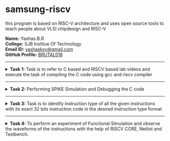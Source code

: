 # samsung-riscv
this program is based on RISC-V architecture and uses open source tools to teach people about VLSI chipdesign and RISC-V<br>

**Name:** Yashas.B.R <br>
**College:** SJB Institue Of Technology <br>
**Email ID:** yashasksy@gmail.com <br>
**GitHub Profile:** [BRUTAL018](https://github.com/BRUTAL018) <br>  

-------------------------------------------------
<details>
<summary><b>Task 1:</b> Task is to refer to C based and RISCV based lab videos and execute the task of compiling the C code using gcc and riscv compiler</summary>

### C Language based LAB
We have to follow the given steps to compile any **.c** file in our machine:  
1. Open the terminal and access the leafpad file in which we code the c program. To open leapad run the following command:

	```
	leafpad sumn.c
	```  
2. This will open the editor and allows you to write into the file that you have created. You have to write the C code of printing the sum of n numbers. Once you are done with your code, press ```Ctrl + S``` to save your file, and then press ```Ctrl + W``` to close the editor.   
3. To the C code on your terminal, run the following command:

	```
	gcc sumn.c
	./a.out
	```
![C Code compiled on gcc Compiler](https://github.com/BRUTAL018/samsung-riscv/blob/main/task1/1.png)

### RISCV based LAB
We have to do the same compilation of our code but this time using RISCV gcc compiler. Follow the given steps:  
1. Open the terminal and run the given command:  

	```
	cat sumn.c
	```
![cat Command](https://github.com/BRUTAL018/samsung-riscv/blob/main/task1/2.png)

2. Using the **cat** command, the entire C code will be displayed on the terminal. Now run the following command to compile the code in riscv64 gcc compiler:  

	```
	riscv64-unknown-elf-gcc -O1 -mabi=lp64 -march=rv64i -o sumn.o sumn.c
	```
3. Open a new terminal and run the given command:    

	```
	riscv64-unknown-elf-objdump -d sumn.o
	```
![Objdump using -O1 format](https://github.com/BRUTAL018/samsung-riscv/blob/main/task1/3.png)

4. The Assembly Language code of our C code will be displayed on the terminal. Type ```/main``` to locate the main section of our code.  

### *Descriptions of the keyword used in above command*  
* **-mabi=lp64:** This option specifies the ABI (Application Binary Interface) to use ```lp64```, which is for 64-bit integer, long and pointer size. This ABI is used for 64-bit RISCV architecture.  
* **-march=rv64i:** This option specifies the architecture that we use, which is rv64i, indicates the 64-bit RISCV base integer instruction set. This also confirms the targeting of 64-bit architecture.  
* **riscv-objdump:** A tool for disassembling RISC-V binaries, providing insights into the code structure and helping in debugging.  
* **-Ofast:** The option -Ofast in the command ```riscv64-unknown-elf-gcc -Ofast -mabi=lp64 -march=rv64i -o sumn.o sumn.c``` is a compiler optimization flag used with the GNU Compiler Collection (GCC). This flag is used to instruct the compiler to optimize the generated code for maximum speed. The use of ```-Ofast``` is typically chosen for applications where execution speed is critical and where deviations from standard behavior are acceptable. However, it's important to test thoroughly, as this level of optimization can introduce subtle bugs, especially in complex calculations or when strict compliance with external standards is required.  
* **-O1:** This options is an optimization level that tells the compiler to optimize the generated code but without greatly increasing compilation time. -O1 aims to reduce code size and execution time while keeping the compilation process relatively quick.  

#### *Other common options are as follows:*  
> 1. **-O0:** No optimization, the default level if no -O option is specified.  
> 2. **-O2:** More aggressive optimizations that might increase compilation time but typically provide faster and sometimes smaller code.  
> 3. **-O3:** Maximizes optimization more aggressively than -O2.  
> 4. **-Os:** Optimizes code for size. It enables all -O2 optimizations that do not typically increase code size.

Here, the term **more aggressive optimization** in the context of compilers like GCC refers to a deeper and more complex set of transformations applied to the code in order to improve its performance and possibly reduce its size. The compiler uses more complex techniques that aims to generate faster executing code or code that occupies less memory. However, these optimizations typically increase the compilation time and can sometimes introduce bugs, making it harder to debug.
</details>

-------------------------------------------------
<details>
<summary><b>Task 2:</b> Performing SPIKE Simulation and Debugging the C code </summary> 

### What is SPIKE in RISCV?
> * A RISC-V ISA is a simulator, enabling the testing and analysis of RISC-V programs without the need for actual hardware.  
> * Spike is a free, open-source C++ simulator for the RISC-V ISA that models a RISC-V core and cache system. It can be used to run programs and a Linux kernel, and can be a starting point for running software on a RISC-V target.  
  
### What is pk (Proxy Kernel)?  
> * The RISC-V Proxy Kernel, pk , is a lightweight application execution environment that can host statically-linked RISC-V ELF binaries.  
> * A Proxy Kernel in the RISC-V ecosystem simplifies the interaction between complex hardware and the software running on it, making it easier to manage, test, and develop software and hardware projects.  


### Testing the SPIKE Simulator  
The target is to run the ```sumn.c``` code using both ```gcc compiler``` and ```riscv compiler```, and both of the compiler must display the same output on the terminal. So to compile the code using **gcc compiler**, use the following command:  
```
gcc sumn.c  
./a.out
```
And to compile the code using **riscv compiler**, use the following command:  
```
spike pk sumn.o
```  
![Spike Simulation](https://github.com/BRUTAL018/samsung-riscv/blob/main/task2/2.11.png)

#### Following are the snapshots of RISCV Objdump with **-O1** and **-Ofast** options  
RISCV Objdump with -O1 option  

![Objdump in -O1](https://github.com/BRUTAL018/samsung-riscv/blob/main/task2/2.3o.png)

RISCV Objdump with -Ofast option  

![Objdump in -Ofast](https://github.com/BRUTAL018/samsung-riscv/blob/main/task2/2.2ofast.png)

### Debugging the Assembly Language Program of  ```sumn.c```  
* Open the **Objdump** of code by using the following command  
```
$ riscv64-unknown-elf-objdump -d sumn.o | less  
```
* Open the debugger in another terminal by using the following command  
```
$ spike -d pk sumn.o
```
* The debugger will be opened in the terminal. Now, debugging operations can be performed as shown in the following snapshot.

![Debugging](https://github.com/BRUTAL018/samsung-riscv/blob/main/task2/2.4.png) 
</details>

-------------------------------------------------

<details>
<summary><b>Task 3:</b> Task is to identify instruction type of all the given instructions with its exact 32 bits instruction code in the desired instruction type format</summary>

1. #### Instruction: `addi sp, sp, -128`
- **Opcode:** 0010011 (7 bits)
- **Immediate:** -128 (12 bits, two's complement)
- **Source Register (rs1):** sp (x2, 5 bits)
- **Destination Register (rd):** sp (x2, 5 bits)
- **Function (funct3):** 000 (3 bits)
#### Breakdown:
- **Immediate (-128):** `111111110000`
- **rs1 (sp = x2):** `00010`
- **funct3:** `000`
- **rd (sp = x2):** `00010`
- **Opcode:** `0010011`
- **32 bits instruction :** ```0000000_00001_00010_000_00110_0110011```
- 
### Machine Code Breakdown for `addi sp, sp, -128`
| Immediate (12 bits) | rs1 (5 bits) | funct3 (3 bits) | rd (5 bits) | Opcode (7 bits) |
|---------------------|--------------|-----------------|-------------|-----------------|
| 111111110000        | 00010        | 000             | 00010       | 0010011         |
![image](https://github.com/user-attachments/assets/51869d32-1bc8-45b6-b559-9682c34ed699)
2. ### `sd s0, 112(sp)`
*sd (Store Doubleword):* This instruction stores a 64-bit value from a source register into memory.
#### Instruction: `sd s0, 112(sp)`
- **Opcode:** 0100011 (7 bits)
- **Immediate:** 112 (12 bits, split into two parts: imm[11:5] and imm[4:0])
- **Source Register (rs2):** s0 (x8, 5 bits)
- **Base Register (rs1):** sp (x2, 5 bits)
- **Function (funct3):** 011 (3 bits)
#### Breakdown:
- **Immediate (112):** `000001110000` (split into imm[11:5] = `0000011` and imm[4:0] = `10000`)
- **rs2 (s0 = x8):** `01000`
- **rs1 (sp = x2):** `00010`
- **funct3:** `011`
- **Opcode:** `0100011`
#### Binary Representation:
- imm[11:5] (7 bits): `0000011`
- rs2 (5 bits): `01000`
- rs1 (5 bits): `00010`
- funct3 (3 bits): `011`
- imm[4:0] (5 bits): `10000`
- Opcode (7 bits): `0100011`
- **32 bits instruction :** ```0000000_00001_00010_000_00110_0110011```   
### Machine Code Breakdown for `sd s0, 112(sp)`
| imm[11:5] (7 bits) | rs2 (5 bits) | rs1 (5 bits) | funct3 (3 bits) | imm[4:0] (5 bits) | Opcode (7 bits) |
|--------------------|--------------|--------------|-----------------|-------------------|-----------------|
| 0000011            | 01000        | 00010        | 011             | 10000             | 0100011         |
![image](https://github.com/user-attachments/assets/ac5766fd-7b6d-4b2f-afdb-a66c8fb92b70)
**mv a5, a0**
3. ### Machine Code for `mv a5, a0`
#### Instruction: `mv a5, a0`
- **Opcode:** 0010011 (7 bits)
- **Immediate:** 0 (12 bits)
- **Source Register (rs1):** a0 (x10, 5 bits)
- **Destination Register (rd):** a5 (x15, 5 bits)
- **Function (funct3):** 000 (3 bits)
#### Breakdown:
- **Immediate (0):** `000000000000`
- **rs1 (a0 = x10):** `01010`
- **funct3:** `000`
- **rd (a5 = x15):** `01111`
- **Opcode:** `0010011`
     ```
     imm[11:0]  | rs1  | funct3 | rd   | opcode
     000000000000 | 01000 | 000   | 10111 | 0010011
     ```


  
4.   ### Machine Code for `ld a0, -32(s0)`

#### Instruction: `ld a0, -32(s0)`
- **Opcode:** 0000011 (7 bits)
- **Immediate:** -32 (12 bits, two's complement)
- **Source Register (rs1):** s0 (x8, 5 bits)
- **Destination Register (rd):** a0 (x10, 5 bits)
- **Function (funct3):** 011 (3 bits)

#### Breakdown:
- **Immediate (-32):** `111111000000`
- **rs1 (s0 = x8):** `01000`
- **funct3:** `011`
- **rd (a0 = x10):** `01010`
- **Opcode:** `0000011`
- 
     ```
      imm[11:5] | rs2   | rs1  | funct3 | imm[4:0] | opcode
      1111110  | 01010 | 01000 | 011   | 00000 | 0100011
      ```
       


5.  #### Instruction: `lui a5, 0x24`
- **Opcode:** 0110111 (7 bits)
- **Immediate:** 0x24 (20 bits)
- **Destination Register (rd):** a5 (x15, 5 bits)

#### Breakdown:
- **Immediate (20 bits):** `00000000000000000000 00100100`
- **rd (a5 = x15):** `01111`
- **Opcode:** `0110111`

#### Machine Code:
- **Binary:** `00000000000000000000 01111 0110111`
- **Hex:** `000247b7`

       ```
      imm[31:12] | rd   | opcode
      000000100010 | 10111 | 0110111
      ```

6. ### Machine Code for `sw a5, -116(s0)`

#### Instruction: `sw a5, -116(s0)`
- **Opcode:** 0100011 (7 bits)
- **Immediate:** -116 (split into 7 bits and 5 bits)
- **Source Register 1 (rs1):** s0 (x8, 5 bits)
- **Source Register 2 (rs2):** a5 (x15, 5 bits)
- **Function (funct3):** 010 (3 bits)

#### Breakdown:
- **Immediate [11:5] (-116):** `1111100`
- **rs2 (a5 = x15):** `01111`
- **rs1 (s0 = x8):** `01000`
- **funct3:** `010`
- **Immediate [4:0] (-116):** `00000`
- **Opcode:** `0100011`

#### Machine Code:
- **Binary:** `1111100 01111 01000 010 00000 0100011`
- **Hex:** `f8f42623`


7.  ### Machine Code for `ld a0, -32(s0)`

#### Instruction: `ld a0, -32(s0)`
- **Opcode:** 0000011 (7 bits)
- **Immediate:** -32 (12 bits, two's complement)
- **Source Register (rs1):** s0 (x8, 5 bits)
- **Destination Register (rd):** a0 (x10, 5 bits)
- **Function (funct3):** 011 (3 bits)

#### Breakdown:
- **Immediate (-32):** `111111000000`
- **rs1 (s0 = x8):** `01000`
- **funct3:** `011`
- **rd (a0 = x10):** `01010`
- **Opcode:** `0000011`

      ```
      imm[11:0]  | rs1  | funct3 | rd   | opcode
      111111000000 | 01000 | 011   | 01010 | 0000011
      ```

8.  ### Machine Code for `jal ra, 1038c <Layer_create>`

#### Instruction: `jal ra, 1038c <Layer_create>`
- **Opcode:** 1101111 (7 bits)
- **Immediate:** 0x1038c (20 bits)
- **Destination Register (rd):** ra (x1, 5 bits)

#### Breakdown:
- **Immediate (20 bits):** `0001000 0111000 1100` (splits into multiple parts for encoding)
- **rd (ra = x1):** `00001`
- **Opcode:** `1101111`

       ```
      imm[20|10:1|11|19:12] | rd   | opcode
      100001000000| 00001 | 1101111
      ```

9. **sd a0, -32(s0)**
    - **Machine Code:** `fea43023`
    - **Breakdown:**
      ```
      imm[11:5] | rs2   | rs1  | funct3 | imm[4:0] | opcode
      1111110  | 01010 | 01000 | 011   | 00000 | 0100011
      ```

10. **li a1, 2**
    - **Machine Code:** `00200593`
    - **Breakdown:**
      ```
      imm[11:0]  | rs1  | funct3 | rd   | opcode
      000000000010 | 00000 | 000   | 01011 | 0010011
      ```
11.  **jal ra, 13ba4 <srand>**
   - **Machine Code:** `065020ef`
   - **Breakdown:**
     ```
     imm[20|10:1|11|19:12] | rd   | opcode
     000001100101| 00010 | 1101111
     ```


12. **jal ra, 10740 <Layer_dump>**
    - **Machine Code:** `bbcff0ef`
    - **Breakdown:**
      ```
      imm[20|10:1|11|19:12] | rd   | opcode
      101111101111| 00001 | 1101111
      ```

13. **sd s0, 112(sp)**
   - **Machine Code:** `06813823`
   - **Breakdown:**
     ```
     imm[11:5] | rs2   | rs1  | funct3 | imm[4:0] | opcode
     0000011  | 01000 | 00010 | 011   | 10000 | 0100011
     ```
14.  **jal ra, 10740 <Layer_dump>**
    - **Machine Code:** `bbcff0ef`
    - **Breakdown:**
      ```
      imm[20|10:1|11|19:12] | rd   | opcode
      101111101111| 00001 | 1101111
      ```       

15.  ** jal  ra,11024 <Layer_learnOutputs>**
      - **Immediate (20 bits)**: `00101011 100000 0 0`
      - **rd (ra = x1)**: `00001`
      - **Opcode**: `1101111`
        ```
        imm[20|10:1|11|19:12] | rd | opcode
         0 0001000000 1 00101011 | 00001 | 1101111
        ```
        </details>
--------
<details>
<summary><b>Task 4:</b> To perform an experiment of Functional Simulation and observe the waveforms of the instructions with the help of RISCV CORE, Netlist and Testbench. </summary>
	
### About iverilog and gtkwave
- Icarus Verilog is an implementation of the Verilog hardware description language.
- GTKWave is a fully featured GTK+ v1. 2 based wave viewer for Unix and Win32 which reads Ver Structural Verilog Compiler generated AET files as well as standard Verilog VCD/EVCD files and allows their viewing.
---

### Installing iverilog and gtkwave

- **For Ubuntu**
 1. Open your terminal and type the following to install iverilog and GTKWave
 ```
 $   sudo apt update
 $   sudo apt install iverilog gtkwave
 ```
2. Create a new directory with your name ```mkdir <your_name>```
3. Create two files by using ```touch``` command as ```yashasbr_rv32i.v``` and ```yashasbr_rv32i_tb.v```  
4. Copy the code from the [FILE](https://github.com/Chethas01/SAMSUNG-RISC-V-INTERNSHIP/tree/main/Task%204/Code) and paste it in your verilog netlist and testbench files 
  
  
5. To run and simulate the verilog code, enter the following command:  
	```
	$ iverilog -o chethas_rv32i.out yashasbr_rv32i_tb.v yashasbr_rv32i_tb.v
	$ vvp chethas_rv32i.out
	```
6. To see the output simulation waveform in GTKWave, enter the name of dump file in the command:
	```
	$ gtkwave iiitb_rv32i.vcd
	```
 
 ---

 
#### All the instructions in the given verilog file is hard-coded. Hard-coded means that instead of following the RISCV specifications bit pattern, the designer has hard-coded each instructions based on their own pattern. Hence the 32-bits instruction that we generated in Task-3 will not match with the given instruction.  
  
<img width="500" alt="Instructions" src="https://github.com/Chethas01/SAMSUNG-RISC-V-INTERNSHIP/blob/main/Task%204/Waveforms/Instructions%20list.png">

  
#### Following are the differences between standard RISCV ISA and the Instruction Set given in the reference repository:  

|  **Operation**  |  **Standard RISCV ISA**  |  **Hardcoded ISA**  |  
|  :----:  |  :----:  |  :----:  |  
|  ADD R6, R2, R1  |  32'h00110333  |  32'h02208300  |  
|  SUB R7, R1, R2  |  32'h402083b3  |  32'h02209380  |  
|  AND R8, R1, R3  |  32'h0030f433  |  32'h0230a400  |  
|  OR R9, R2, R5  |  32'h005164b3  |  32'h02513480  |  
|  XOR R10, R1, R4  |  32'h0040c533  |  32'h0240c500  |  
|  SLT R1, R2, R4  |  32'h0045a0b3  |  32'h02415580  |  
|  ADDI R12, R4, 5  |  32'h004120b3  |  32'h00520600  |  
|  BEQ R0, R0, 15  |  32'h00000f63  |  32'h00f00002  |  
|  SW R3, R1, 2  |  32'h0030a123  |  32'h00209181  |  
|  LW R13, R1, 2  |  32'h0020a683  |  32'h00208681  |  
|  SRL R16, R14, R2  |  32'h0030a123  |  32'h00271803  |
|  SLL R15, R1, R2  |  32'h002097b3  |  32'h00208783  |  

  ---
  
## *Analysing the Output Waveform of various instructions that we have covered in TASK-3*  
**```Instruction 1: ADD R6, R2, R1```**  

![ADD]()

**```Instruction 2: SUB R7, R1, R2```**  
  
![SUB]()

**```Instruction 3: AND R8, R1, R3```**  

![AND]()

**```Instruction 4: OR R9, R2, R5```**  

![OR]()

**```Instruction 5: XOR R10, R1, R4```**  

![XOR]()

**```Instruction 6: SLT R1, R2, R4```**  

![SLT]()

**```Instruction 7: ADDI R12, R4, 5```**  

![ADDI]()

**```Instruction 8: BEQ R0, R0, 15```**  
  
![BEQ]()
 
**```Instruction 9: SW R3, R1, 2```**

![sw]()
  
**```Instruction 10: LW R13, R1, 2```**  

![lw]()










 
</details>
